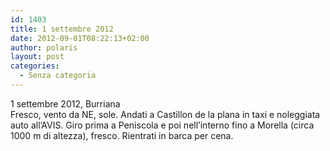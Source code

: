 ```yaml
---
id: 1403
title: 1 settembre 2012
date: 2012-09-01T08:22:13+02:00
author: polaris
layout: post
categories:
  - Senza categoria
---
```

1 settembre 2012, Burriana  
Fresco, vento da NE, sole. Andati a Castillon de la plana in taxi e noleggiata auto all&#8217;AVIS. Giro prima a Peniscola e poi nell&#8217;interno fino a Morella (circa 1000 m di altezza), fresco. Rientrati in barca per cena.